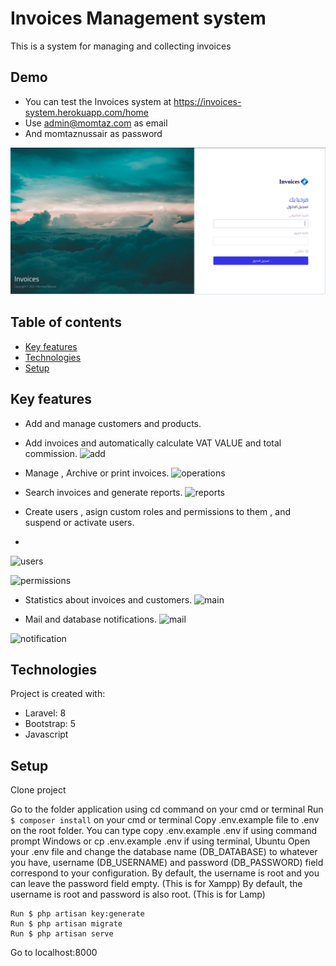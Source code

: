 # Invoices Management system
This is a system for managing and collecting invoices

## Demo 
 - You can test the Invoices system at  https://invoices-system.herokuapp.com/home
 - Use admin@momtaz.com as email
 - And momtaznussair as password

![alt text](https://github.com/momtaznussair/Invoices/blob/main/shots/login.png?raw=true)

## Table of contents
* [Key features](#Key-features)
* [Technologies](#technologies)
* [Setup](#setup)

## Key features
- Add and manage customers and products.

- Add invoices and automatically calculate VAT VALUE and total commission.
![add](/../master/shots/add.png?raw=true "add invoice")

- Manage , Archive or print invoices.
![operations](/../master/shots/operations.png?raw=true "operations")

- Search invoices and generate reports.
![reports](/../master/shots/reports.png?raw=true "reports")

- Create users , asign custom roles and permissions to them , and suspend or activate users.
- 
![users](/../master/shots/users.png?raw=true "users")

![permissions](/../master/shots/permissions.png?raw=true "permissions")

- Statistics about invoices and customers.
![main](/../master/shots/main.png?raw=true "main")

- Mail and database notifications.
![mail](/../master/shots/mail.png?raw=true "mail")

![notification](/../master/shots/notification.png?raw=true "notification")

	
## Technologies
Project is created with:
* Laravel: 8
* Bootstrap: 5
* Javascript
	
## Setup
Clone project

Go to the folder application using cd command on your cmd or terminal
Run ``` $ composer install ``` on your cmd or terminal
Copy .env.example file to .env on the root folder. You can type copy .env.example .env if using command prompt Windows or cp .env.example .env if using terminal, Ubuntu
Open your .env file and change the database name (DB_DATABASE) to whatever you have, username (DB_USERNAME) and password (DB_PASSWORD) field correspond to your configuration.
By default, the username is root and you can leave the password field empty. (This is for Xampp)
By default, the username is root and password is also root. (This is for Lamp)
```
Run $ php artisan key:generate
Run $ php artisan migrate
Run $ php artisan serve

```
Go to localhost:8000
  


